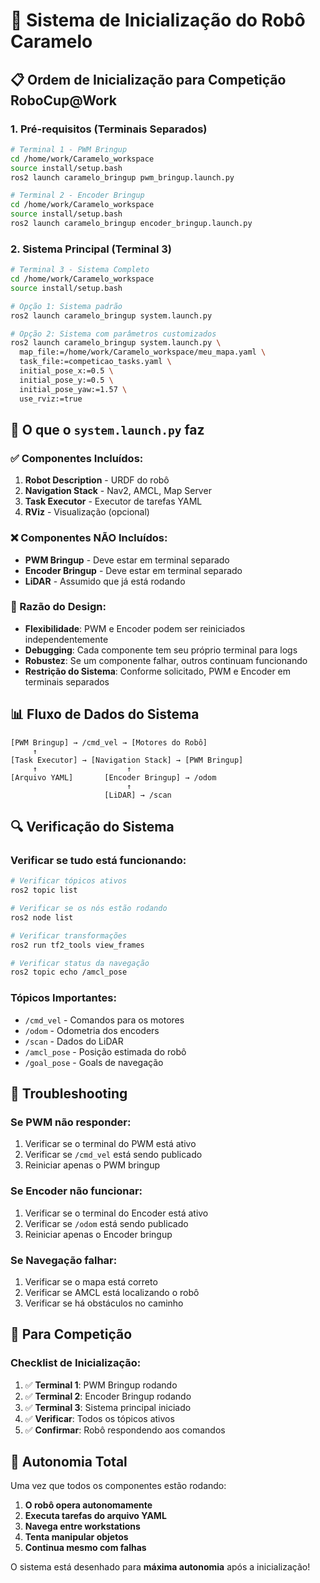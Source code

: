 # 🚀 Sistema de Inicialização do Robô Caramelo

## 📋 Ordem de Inicialização para Competição RoboCup@Work

### 1. **Pré-requisitos (Terminais Separados)**
```bash
# Terminal 1 - PWM Bringup
cd /home/work/Caramelo_workspace
source install/setup.bash
ros2 launch caramelo_bringup pwm_bringup.launch.py

# Terminal 2 - Encoder Bringup  
cd /home/work/Caramelo_workspace
source install/setup.bash
ros2 launch caramelo_bringup encoder_bringup.launch.py
```

### 2. **Sistema Principal (Terminal 3)**
```bash
# Terminal 3 - Sistema Completo
cd /home/work/Caramelo_workspace
source install/setup.bash

# Opção 1: Sistema padrão
ros2 launch caramelo_bringup system.launch.py

# Opção 2: Sistema com parâmetros customizados
ros2 launch caramelo_bringup system.launch.py \
  map_file:=/home/work/Caramelo_workspace/meu_mapa.yaml \
  task_file:=competicao_tasks.yaml \
  initial_pose_x:=0.5 \
  initial_pose_y:=0.5 \
  initial_pose_yaw:=1.57 \
  use_rviz:=true
```

## 🔧 O que o `system.launch.py` faz

### ✅ Componentes Incluídos:
1. **Robot Description** - URDF do robô
2. **Navigation Stack** - Nav2, AMCL, Map Server
3. **Task Executor** - Executor de tarefas YAML
4. **RViz** - Visualização (opcional)

### ❌ Componentes NÃO Incluídos:
- **PWM Bringup** - Deve estar em terminal separado
- **Encoder Bringup** - Deve estar em terminal separado
- **LiDAR** - Assumido que já está rodando

### 🎯 Razão do Design:
- **Flexibilidade**: PWM e Encoder podem ser reiniciados independentemente
- **Debugging**: Cada componente tem seu próprio terminal para logs
- **Robustez**: Se um componente falhar, outros continuam funcionando
- **Restrição do Sistema**: Conforme solicitado, PWM e Encoder em terminais separados

## 📊 Fluxo de Dados do Sistema

```
[PWM Bringup] → /cmd_vel → [Motores do Robô]
     ↑
[Task Executor] → [Navigation Stack] → [PWM Bringup]
     ↑                    ↑
[Arquivo YAML]       [Encoder Bringup] → /odom
                          ↑
                     [LiDAR] → /scan
```

## 🔍 Verificação do Sistema

### Verificar se tudo está funcionando:
```bash
# Verificar tópicos ativos
ros2 topic list

# Verificar se os nós estão rodando
ros2 node list

# Verificar transformações
ros2 run tf2_tools view_frames

# Verificar status da navegação
ros2 topic echo /amcl_pose
```

### Tópicos Importantes:
- `/cmd_vel` - Comandos para os motores
- `/odom` - Odometria dos encoders
- `/scan` - Dados do LiDAR
- `/amcl_pose` - Posição estimada do robô
- `/goal_pose` - Goals de navegação

## 🚨 Troubleshooting

### Se PWM não responder:
1. Verificar se o terminal do PWM está ativo
2. Verificar se `/cmd_vel` está sendo publicado
3. Reiniciar apenas o PWM bringup

### Se Encoder não funcionar:
1. Verificar se o terminal do Encoder está ativo
2. Verificar se `/odom` está sendo publicado
3. Reiniciar apenas o Encoder bringup

### Se Navegação falhar:
1. Verificar se o mapa está correto
2. Verificar se AMCL está localizando o robô
3. Verificar se há obstáculos no caminho

## 🎯 Para Competição

### Checklist de Inicialização:
1. ✅ **Terminal 1**: PWM Bringup rodando
2. ✅ **Terminal 2**: Encoder Bringup rodando  
3. ✅ **Terminal 3**: Sistema principal iniciado
4. ✅ **Verificar**: Todos os tópicos ativos
5. ✅ **Confirmar**: Robô respondendo aos comandos

## 🏁 Autonomia Total

Uma vez que todos os componentes estão rodando:
1. **O robô opera autonomamente**
2. **Executa tarefas do arquivo YAML**
3. **Navega entre workstations**
4. **Tenta manipular objetos**
5. **Continua mesmo com falhas**

O sistema está desenhado para **máxima autonomia** após a inicialização!
